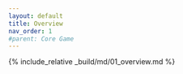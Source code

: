 ```yaml
---
layout: default
title: Overview
nav_order: 1
#parent: Core Game
---
```

{% include_relative _build/md/01_overview.md %}